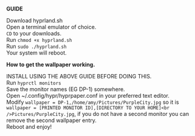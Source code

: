 **GUIDE**<br />

Download hyprland.sh<br />
Open a terminal emulator of choice.<br />
`CD` to your downloads.<br />
Run `chmod +x hyprland.sh`<br />
Run `sudo ./hyprland.sh`<br />
Your system will reboot.<br />

**How to get the wallpaper working.**<br />

INSTALL USING THE ABOVE GUIDE BEFORE DOING THIS.<br />
Run `hyprctl monitors`<br />
Save the monitor names (EG DP-1) somewhere.<br />
Open ~/.config/hypr/hyprpaper.conf in your preferred text editor.<br />
Modify `wallpaper = DP-1,/home/amy/Pictures/PurpleCity.jpg` so it is `wallpaper = [PRINTED MONITOR ID],[DIRECTORY TO YOUR HOME]<br />Pictures/PurpleCity.jpg`, if you do not have a second monitor you can remove the second wallpaper entry.<br />
Reboot and enjoy!<br />
